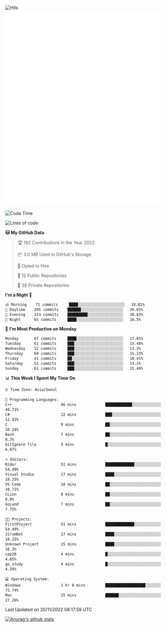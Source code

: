![Hits](https://hits.seeyoufarm.com/api/count/incr/badge.svg?url=https%3A%2F%2Fgithub.com%2Fkokose1234&count_bg=%2379C83D&title_bg=%23555555&icon=apple.svg&icon_color=%23E7E7E7&title=hits&edge_flat=false)
<br/>
![Metrics](https://github.com/kokose1234/kokose1234/blob/main/github-metrics.svg)

<!--START_SECTION:waka-->
![Code Time](http://img.shields.io/badge/Code%20Time-714%20hrs%2030%20mins-blue)

![Lines of code](https://img.shields.io/badge/From%20Hello%20World%20I%27ve%20Written-911%20Thousand%20lines%20of%20code-blue)

**🐱 My GitHub Data** 

> 🏆 182 Contributions in the Year 2022
 > 
> 📦 3.0 MB Used in GitHub's Storage 
 > 
> 💼 Opted to Hire
 > 
> 📜 12 Public Repositories 
 > 
> 🔑 28 Private Repositories  
 > 
**I'm a Night 🦉** 

```text
🌞 Morning    71 commits     ████░░░░░░░░░░░░░░░░░░░░░   18.02% 
🌆 Daytime    105 commits    ██████░░░░░░░░░░░░░░░░░░░   26.65% 
🌃 Evening    153 commits    █████████░░░░░░░░░░░░░░░░   38.83% 
🌙 Night      65 commits     ████░░░░░░░░░░░░░░░░░░░░░   16.5%

```
📅 **I'm Most Productive on Monday** 

```text
Monday       67 commits     ████░░░░░░░░░░░░░░░░░░░░░   17.01% 
Tuesday      61 commits     ███░░░░░░░░░░░░░░░░░░░░░░   15.48% 
Wednesday    52 commits     ███░░░░░░░░░░░░░░░░░░░░░░   13.2% 
Thursday     60 commits     ███░░░░░░░░░░░░░░░░░░░░░░   15.23% 
Friday       41 commits     ██░░░░░░░░░░░░░░░░░░░░░░░   10.41% 
Saturday     52 commits     ███░░░░░░░░░░░░░░░░░░░░░░   13.2% 
Sunday       61 commits     ███░░░░░░░░░░░░░░░░░░░░░░   15.48%

```


📊 **This Week I Spent My Time On** 

```text
⌚︎ Time Zone: Asia/Seoul

💬 Programming Languages: 
C++                      46 mins             ████████████░░░░░░░░░░░░░   48.71% 
C#                       12 mins             ███░░░░░░░░░░░░░░░░░░░░░░   12.92% 
C                        9 mins              ██░░░░░░░░░░░░░░░░░░░░░░░   10.24% 
Bash                     7 mins              ██░░░░░░░░░░░░░░░░░░░░░░░   8.3% 
GitIgnore file           5 mins              █░░░░░░░░░░░░░░░░░░░░░░░░   6.07%

🔥 Editors: 
Rider                    51 mins             █████████████░░░░░░░░░░░░   54.49% 
Visual Studio            17 mins             ████░░░░░░░░░░░░░░░░░░░░░   18.25% 
VS Code                  10 mins             ██░░░░░░░░░░░░░░░░░░░░░░░   10.71% 
CLion                    8 mins              ██░░░░░░░░░░░░░░░░░░░░░░░   8.8% 
GoLand                   7 mins              ██░░░░░░░░░░░░░░░░░░░░░░░   7.75%

🐱‍💻 Projects: 
FirstProject             51 mins             █████████████░░░░░░░░░░░░   54.49% 
JirumBot                 17 mins             ████░░░░░░░░░░░░░░░░░░░░░   18.25% 
Unknown Project          15 mins             ████░░░░░░░░░░░░░░░░░░░░░   16.3% 
cpp20                    4 mins              █░░░░░░░░░░░░░░░░░░░░░░░░   4.65% 
go_study                 4 mins              █░░░░░░░░░░░░░░░░░░░░░░░░   4.59%

💻 Operating System: 
Windows                  1 hr 8 mins         ██████████████████░░░░░░░   72.74% 
Mac                      25 mins             ██████░░░░░░░░░░░░░░░░░░░   27.26%

```


 Last Updated on 20/11/2022 08:17:59 UTC
<!--END_SECTION:waka-->

[![Anurag's github stats](https://github-readme-stats.vercel.app/api?username=kokose1234&theme=dracula)](https://github.com/anuraghazra/github-readme-stats)



	
